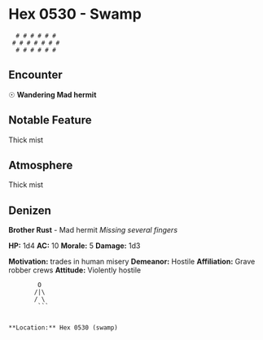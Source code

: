 # Hex 0530 - Swamp
```
  # # # # # #
 # # # # # # #
  # # # # # #
```

## Encounter

☉ **Wandering Mad hermit**

## Notable Feature

Thick mist

## Atmosphere

Thick mist

## Denizen

**Brother Rust** - Mad hermit
*Missing several fingers*

**HP:** 1d4 **AC:** 10 **Morale:** 5
**Damage:** 1d3

**Motivation:** trades in human misery
**Demeanor:** Hostile
**Affiliation:** Grave robber crews
**Attitude:** Violently hostile

```
        O
       /|\
       / \
        ```


**Location:** Hex 0530 (swamp)
